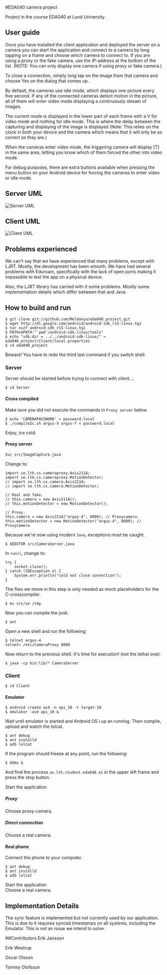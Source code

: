 #EDA040 camera project
 
Project in the course EDA040 at Lund University.

## User guide
Once you have installed the client application and deployed the server
on a camera you can start the application and connect to a camera by
long tapping on a frame and choose which camera to connect to. If you
are using a proxy or the fake camera, use the IP-address at the bottom
of the list. (NOTE: You can only display one camera if using proxy or
fake camera.)

To close a connection, simply long tap on the image from that camera and
choose Yes on the dialog that comes up.

By default, the cameras use idle mode, which displays one picture every
five second. If any of the connected cameras detect motion in the picture, all of
them will enter video mode displaying a continuously stream of images.

The current mode is displayed in the lower part of each frame with a V
for video mode and nothing for idle mode. This is where the delay
between the capturing and displaying of the image is displayed (Note:
This relies on the clock in both your device and the camera which means
that it will only be as correct as they are.)

When the cameras enter video mode, the triggering camera will display
[T] in the same area, letting you know which of them forced the other
into video mode.

For debug purposes, there are extra buttons available when pressing the
menu button on your Android device for forcing the cameras to enter
video or idle mode.

## Server UML
![Server UML](https://github.com/Meldanya/eda040_project/raw/master/doc/uml_server.png)
## Client UML
![Client UML](https://github.com/Meldanya/eda040_project/raw/master/doc/uml_client.png)

## Problems experienced
We can't say that we have experienced that many problems, except with LJRT.
Mostly, the development has been smooth. We have had several problems with
Eduroam, specifically with the lack of open ports making it impossible to test the
app on a physical device.

Also, the LJRT library has carried with it some problems. Mostly some implementation
details which differ between that and Java.


## How to build and run
	$ git clone git://github.com/Meldanya/eda040_project.git
	$ wget http://dl.google.com/android/android-sdk_r15-linux.tgz
	$ tar xvzf android-sdk_r15-linux.tgz
	$ PATH=$PATH:"`pwd`/android-sdk-linux/tools"
	$ echo "sdk.dir = ../../android-sdk-linux/" > eda040_project/Client/local.properties
	$ cd eda040_project

Beware! You have to redo the third last command if you switch shell.
### Server
Server should be started before trying to connect with client....

	$ cd Server

#### Cross compiled
Make sure you did not execute the commands in `Proxy server` below.

	$ echo 'CAMERAPASSWORD' > password.local
	$ ./compile2c.sh argus-X argus-Y < password.local

Enjoy, ice cold.

#### Proxy server
	$vi src/ImageCapture.java

Change to:

	import se.lth.cs.cameraproxy.Axis211A;
	import se.lth.cs.cameraproxy.MotionDetector;
	// import se.lth.cs.camera.Axis211A;
	// import se.lth.cs.camera.MotionDetector;

	// Real and fake.
	// this.camera = new Axis211A(); 
	// this.motionDetector = new MotionDetector();

	// Proxy.
	this.camera = new Axis211A("argus-4", 8080); // Proxycamera.
	this.motionDetector = new MotionDetector("argus-4", 8080); // Proxycamera

Because we're now using modern `Java`, exceptions must be caught.

	$ $EDITOR src/CameraServer.java

In `run()`, change to:

	try {
		socket.close();
	} catch (IOException e) {
		System.err.println("cold not close connection");
	}	

The files we move in this step is only needed as mock placeholders for
the C-crosscompiler.

	$ mv src/se /tmp

Now you can compile the junk:

	$ ant

Open a new shell and run the following:

	$ telnet argus-4
	telnet> /etc/CameraProxy 8080

Now return to the previous shell. It's time for execution! (not the lethal one):

	$ java -cp bin:lib/* CameraServer

### Client
	$ cd Client

#### Emulator
	$ android create avd -n api_10 -t target-10
	$ emulator -avd api_10 &

Wait until emulator is started and Android OS i up an running. Then compile, upload and watch the lolcat.

	$ ant debug
	$ ant installd
	$ adb lolcat

If the program should freeze at any point, run the following:

	$ ddms &

And find the process `se.lth.student.eda040.a1` in the upper left frame
and press the stop button.

Start the application	

##### Proxy
Choose proxy-camera.

##### Direct connection
Choose a real camera.
	
#### Real phone
Connect the phone to your computer.

	$ ant debug
	$ ant installd
	$ adb lolcat

Start the application	
Choose a real camera.

## Implementation Details

The sync feature is implemented but not currently used by our application. This is due to it requires synced timestamps on all systems, including the Emulator. This is not an issue we intend to solve.

##Contributors
Erik Jansson

Erik Westrup

Oscar Olsson

Tommy Olofsson
